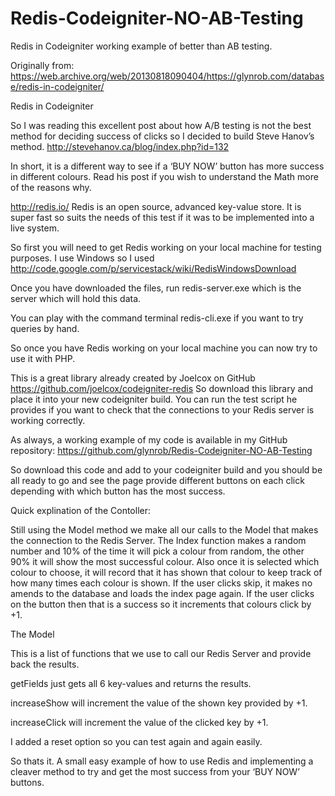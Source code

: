 # Redis-Codeigniter-NO-AB-Testing
Redis in Codeigniter working example of better than AB testing. 

Originally from: https://web.archive.org/web/20130818090404/https://glynrob.com/database/redis-in-codeigniter/

Redis in Codeigniter

So I was reading this excellent post about how A/B testing is not the best method for deciding success of clicks so I decided to build Steve Hanov’s method.
http://stevehanov.ca/blog/index.php?id=132


In short, it is a different way to see if a ‘BUY NOW’ button has more success in different colours.
Read his post if you wish to understand the Math more of the reasons why.


http://redis.io/
Redis is an open source, advanced key-value store.
It is super fast so suits the needs of this test if it was to be implemented into a live system.


So first you will need to get Redis working on your local machine for testing purposes.
I use Windows so I used http://code.google.com/p/servicestack/wiki/RedisWindowsDownload


Once you have downloaded the files, run redis-server.exe which is the server which will hold this data.

You can play with the command terminal redis-cli.exe if you want to try queries by hand.


So once you have Redis working on your local machine you can now try to use it with PHP.


This is a great library already created by Joelcox on GitHub https://github.com/joelcox/codeigniter-redis
So download this library and place it into your new codeigniter build.
You can run the test script he provides if you want to check that the connections to your Redis server is working correctly.


As always, a working example of my code is available in my GitHub repository:
https://github.com/glynrob/Redis-Codeigniter-NO-AB-Testing


So download this code and add to your codeigniter build and you should be all ready to go and see the page provide different buttons on each click depending with which button has the most success.


Quick explination of the Contoller:


Still using the Model method we make all our calls to the Model that makes the connection to the Redis Server.
The Index function makes a random number and 10% of the time it will pick a colour from random, the other 90% it will show the most successful colour.
Also once it is selected which colour to choose, it will record that it has shown that colour to keep track of how many times each colour is shown.
If the user clicks skip, it makes no amends to the database and loads the index page again.
If the user clicks on the button then that is a success so it increments that colours click by +1.



The Model


This is a list of functions that we use to call our Redis Server and provide back the results.

getFields just gets all 6 key-values and returns the results.

increaseShow will increment the value of the shown key provided by +1.

increaseClick will increment the value of the clicked key by +1.

I added a reset option so you can test again and again easily.



So thats it.
A small easy example of how to use Redis and implementing a cleaver method to try and get the most success from your ‘BUY NOW’ buttons.
